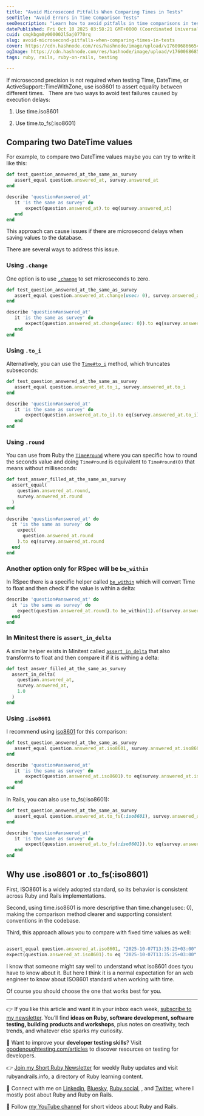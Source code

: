 ```yaml
---
title: "Avoid Microsecond Pitfalls When Comparing Times in Tests"
seoTitle: "Avoid Errors in Time Comparison Tests"
seoDescription: "Learn how to avoid pitfalls in time comparisons in tests using the iso8601 method for consistency and reliability"
datePublished: Fri Oct 10 2025 03:58:21 GMT+0000 (Coordinated Universal Time)
cuid: cmgkbgm0y000002l5aj0770rq
slug: avoid-microsecond-pitfalls-when-comparing-times-in-tests
cover: https://cdn.hashnode.com/res/hashnode/image/upload/v1760068666546/27bdcfb2-ff3c-4b44-a005-78bdb38dc7d0.png
ogImage: https://cdn.hashnode.com/res/hashnode/image/upload/v1760068685345/508e9877-1d02-49b2-82f6-df48c5520b2e.png
tags: ruby, rails, ruby-on-rails, testing

---
```


If microsecond precision is not required when testing Time, DateTime, or ActiveSupport::TimeWithZone, use iso8601 to assert equality between different times.   There are two ways to avoid test failures caused by execution delays:

1. Use time.iso8601
    
2. Use time.to\_fs(:iso8601)
    

## Comparing two DateTime values

For example, to compare two DateTime values maybe you can try to write it like this:

```ruby
def test_question_answered_at_the_same_as_survey
   assert_equal question.answered_at, survey.answered_at
end

describe 'question#answered_at'
   it 'is the same as survey' do 
       expect(question.answered_at).to eq(survey.answered_at)
   end
end
```

This approach can cause issues if there are microsecond delays when saving values to the database.

There are several ways to address this issue.

### Using `.change`

One option is to use [`.change`](https://api.rubyonrails.org/classes/ActiveSupport/TimeWithZone.html#method-i-change) to set microseconds to zero.

```ruby
def test_question_answered_at_the_same_as_survey
   assert_equal question.answered_at.change(usec: 0), survey.answered_at.change(usec: 0)
end

describe 'question#answered_at'
   it 'is the same as survey' do 
       expect(question.answered_at.change(usec: 0)).to eq(survey.answered_at.change(usec: 0))
   end
end
```

### Using `.to_i`

Alternatively, you can use the [`Time#to_i`](https://docs.ruby-lang.org/en/master/Time.html#method-i-to_i) method, which truncates subseconds:

```ruby
def test_question_answered_at_the_same_as_survey
   assert_equal question.answered_at.to_i, survey.answered_at.to_i
end

describe 'question#answered_at'
   it 'is the same as survey' do 
       expect(question.answered_at.to_i).to eq(survey.answered_at.to_i)
   end
end
```

### Using `.round`

You can use from Ruby the [`Time#round`](https://docs.ruby-lang.org/en/master/Time.html#method-i-round) where you can specific how to round the seconds value and doing `Time#round` is equivalent to `Time#round(0)` that means without milliseconds:

```ruby
def test_answer_filled_at_the_same_as_survey  
  assert_equal(
    question.answered_at.round, 
    survey.answered_at.round
  )
end

describe 'question#answered_at' do
  it 'is the same as survey' do   
    expect(
      question.answered_at.round
    ).to eq(survey.answered_at.round
  end  
end  
```

### **Another option only for RSpec will be** `be_within`

In RSpec there is a specific helper called [`be_within`](https://rspec.info/features/3-13/rspec-expectations/built-in-matchers/be-within/) which will convert Time to float and then check if the value is within a delta:

```ruby
describe 'question#answered_at' do
  it 'is the same as survey' do   
    expect(question.answered_at.round).to be_within(1).of(survey.answered_at)
  end  
end  
```

### In Minitest there is `assert_in_delta`

A similar helper exists in Minitest called [`assert_in_delta`](https://docs.seattlerb.org/minitest/Minitest/Assertions.html#method-i-assert_in_delta) that also transforms to float and then compare it if it is withing a delta:

```ruby
def test_answer_filled_at_the_same_as_survey  
  assert_in_delta(
    question.answered_at,
    survey.answered_at,
    1.0
  )
end
```

### Using `.iso8601`

I recommend using [iso8601](https://api.rubyonrails.org/classes/ActiveSupport/TimeWithZone.html#method-i-iso8601) for this comparison:

```ruby
def test_question_answered_at_the_same_as_survey
   assert_equal question.answered_at.iso8601, survey.answered_at.iso8601
end

describe 'question#answered_at'
   it 'is the same as survey' do 
       expect(question.answered_at.iso8601).to eq(survey.answered_at.iso8601)
   end
end
```

In Rails, you can also use to\_fs(:iso8601):

```ruby
def test_question_answered_at_the_same_as_survey
   assert_equal question.answered_at.to_fs(:iso8601), survey.answered_at.to_fs(:iso8601)
end

describe 'question#answered_at'
   it 'is the same as survey' do 
       expect(question.answered_at.to_fs(:iso8601)).to eq(survey.answered_at.to_fs(:iso8601))
   end
end
```

## Why use .iso8601 or .to\_fs(:iso8601)

First, ISO8601 is a widely adopted standard, so its behavior is consistent across Ruby and Rails implementations.

Second, using time.iso8601 is more descriptive than time.change(usec: 0), making the comparison method clearer and supporting consistent conventions in the codebase.

Third, this approach allows you to compare with fixed time values as well:

```ruby

assert_equal question.answered_at.iso8601, "2025-10-07T13:35:25+03:00"
expect(question.answered_at.iso8601).to eq "2025-10-07T13:35:25+03:00"
```

I know that someone might say well to understand what iso8601 does tyou have to know about it. But here I think it is a normal expectation for an web engineer to know about ISO8601 standard when working with time.

Of course you should choose the one that works best for you.


---

👉 If you like this article and want it in your inbox each week, [subscribe to my newsletter](https://newsletter.lucianghinda.com). You’ll find **ideas on Ruby, software development, software testing, building products and workshops**, plus notes on creativity, tech trends, and whatever else sparks my curiosity.

👐 Want to improve your **developer testing skills**? Visit [goodenoughtesting.com/articles](https://goodenoughtesting.com/articles) to discover resources on testing for developers.

👉 [Join my Short Ruby Newsletter](https://newsletter.shortruby.com) for weekly Ruby updates and visit rubyandrails.info, a directory of Ruby learning content.

🤝 Connect with me on [Linkedin](https://linkedin.com/in/lucianghinda), [Bluesky](https://bsky.app/profile/lucianghinda.com), [Ruby.social](https://ruby.social/@lucian), , and [Twitter](https://x.com/lucianghinda), where I mostly post about Ruby and Ruby on Rails.

🎥 Follow [my YouTube channel](https://www.youtube.com/@shortruby) for short videos about Ruby and Rails.
